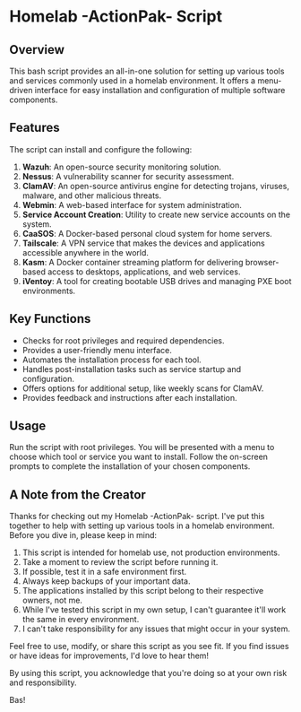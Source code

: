 # Homelab -ActionPak- Script

## Overview

This bash script provides an all-in-one solution for setting up various tools and services 
commonly used in a homelab environment. It offers a menu-driven interface for easy 
installation and configuration of multiple software components.

## Features

The script can install and configure the following:

1. **Wazuh**: An open-source security monitoring solution.
2. **Nessus**: A vulnerability scanner for security assessment.
3. **ClamAV**: An open-source antivirus engine for detecting trojans, viruses, malware, 
   and other malicious threats.
4. **Webmin**: A web-based interface for system administration.
5. **Service Account Creation**: Utility to create new service accounts on the system.
6. **CaaSOS**: A Docker-based personal cloud system for home servers.
7. **Tailscale**: A VPN service that makes the devices and applications accessible 
   anywhere in the world.
8. **Kasm**: A Docker container streaming platform for delivering browser-based access to 
   desktops, applications, and web services.
9. **iVentoy**: A tool for creating bootable USB drives and managing PXE boot environments.

## Key Functions

- Checks for root privileges and required dependencies.
- Provides a user-friendly menu interface.
- Automates the installation process for each tool.
- Handles post-installation tasks such as service startup and configuration.
- Offers options for additional setup, like weekly scans for ClamAV.
- Provides feedback and instructions after each installation.

## Usage

Run the script with root privileges. You will be presented with a menu to choose which 
tool or service you want to install. Follow the on-screen prompts to complete the 
installation of your chosen components.

## A Note from the Creator

Thanks for checking out my Homelab -ActionPak- script. I've put this together 
to help with setting up various tools in a homelab environment. Before you dive in, please 
keep in mind:

1. This script is intended for homelab use, not production environments.
2. Take a moment to review the script before running it.
3. If possible, test it in a safe environment first.
4. Always keep backups of your important data.
5. The applications installed by this script belong to their respective owners, not me.
6. While I've tested this script in my own setup, I can't guarantee it'll work the same in 
   every environment.
7. I can't take responsibility for any issues that might occur in your system.

Feel free to use, modify, or share this script as you see fit. If you find issues or have 
ideas for improvements, I'd love to hear them!

By using this script, you acknowledge that you're doing so at your own risk and 
responsibility.


Bas!
